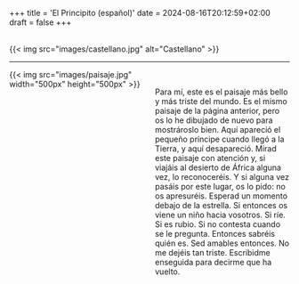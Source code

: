 +++
title = 'El Principito (español)'
date = 2024-08-16T20:12:59+02:00
draft = false
+++

<br/>
{{< img src="images/castellano.jpg" alt="Castellano" >}}

-----------------------

<div style="display: flex; align-items: flex-start;">
  <div style="flex: 1; margin-right: 20px;">
    {{< img src="images/paisaje.jpg" width="500px" height="500px"  >}}
  </div>
  <div style="flex: 1;">
<br/>

Para mí, este es el paisaje más bello y más triste del mundo. Es el mismo paisaje de la página anterior, pero os lo he dibujado de nuevo para mostrároslo bien. Aquí apareció el pequeño príncipe cuando llegó a la Tierra, y aquí desapareció.
Mirad este paisaje con atención y, si viajáis al desierto de África alguna vez, lo reconoceréis. Y si alguna vez pasáis por este lugar, os lo pido: no os apresuréis. Esperad un momento debajo de la estrella. Si entonces os viene un niño hacia vosotros. Si ríe. Si es rubio. Si no contesta cuando se le pregunta. Entonces sabréis quién es. Sed amables entonces. No me dejéis tan triste. Escribidme enseguida para decirme que ha vuelto.

   </div>
</div>